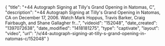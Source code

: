 {
    "title": "+44 Autograph Signing at Tilly's Grand Opening in Natomas, C",
    "description": "+44 Autograph Signing at Tilly's Grand Opening in Natomas, CA on December 17, 2006. Watch Mark Hoppus, Travis Barker, Craig Fairbaugh, and Shane Gallagher fr...",
    "videoid": "152048",
    "date_created": "1397072638",
    "date_modified": "1418181275",
    "type": "captivate",
    "layout": "video",
    "url": "\/v\/44-autograph-signing-at-tilly-s-grand-opening-in-natomas-c\/152048"
}